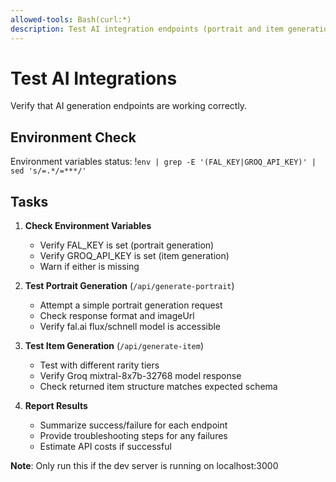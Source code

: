 ```yaml
---
allowed-tools: Bash(curl:*)
description: Test AI integration endpoints (portrait and item generation)
---
```


# Test AI Integrations

Verify that AI generation endpoints are working correctly.

## Environment Check

Environment variables status: !`env | grep -E '(FAL_KEY|GROQ_API_KEY)' | sed 's/=.*/=***/'`

## Tasks

1. **Check Environment Variables**
   - Verify FAL_KEY is set (portrait generation)
   - Verify GROQ_API_KEY is set (item generation)
   - Warn if either is missing

2. **Test Portrait Generation** (`/api/generate-portrait`)
   - Attempt a simple portrait generation request
   - Check response format and imageUrl
   - Verify fal.ai flux/schnell model is accessible

3. **Test Item Generation** (`/api/generate-item`)
   - Test with different rarity tiers
   - Verify Groq mixtral-8x7b-32768 model response
   - Check returned item structure matches expected schema

4. **Report Results**
   - Summarize success/failure for each endpoint
   - Provide troubleshooting steps for any failures
   - Estimate API costs if successful

**Note**: Only run this if the dev server is running on localhost:3000
